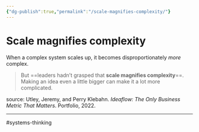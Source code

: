 ```yaml
---
{"dg-publish":true,"permalink":"/scale-magnifies-complexity/"}
---
```



# Scale magnifies complexity

When a complex system scales up, it becomes disproportionately *more* complex.

> But ==leaders hadn’t grasped that **scale magnifies complexity**==. Making an idea even a little bigger can make it a lot more complicated.

source: Utley, Jeremy, and Perry Klebahn. _Ideaflow: The Only Business Metric That Matters_. Portfolio, 2022.

---
#systems-thinking